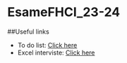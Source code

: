 # EsameFHCI_23-24

##Useful links
- To do list: [Click here](https://flask.io/O4RopWZAaxZP)
- Excel interviste: [Click here](https://docs.google.com/spreadsheets/d/1kRBAgX3xWTV9ehWv8Qq0uZLQb_wOvYKjOOGsYaayAFk/edit?usp=sharing)

